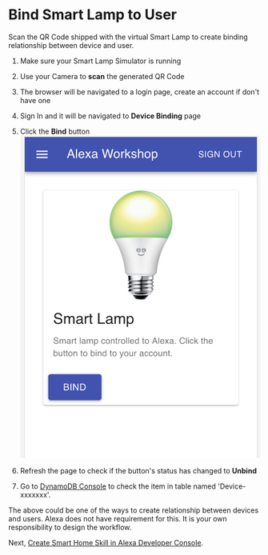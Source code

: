 # Bind Smart Lamp to User 

Scan the QR Code shipped with the virtual Smart Lamp to create binding
relationship between device and user.

1. Make sure your Smart Lamp Simulator is running

1. Use your Camera to **scan** the generated QR Code

1. The browser will be navigated to a login page, create an account if don't
have one

1. Sign In and it will be navigated to **Device Binding** page

1. Click the **Bind** button   
![](assets/ui-device-bind.png)

1. Refresh the page to check if the button's status has changed to **Unbind**

1. Go to [DynamoDB Console](https://console.aws.amazon.com/dynamodb/home?region=us-east-1) to check the item in table named 'Device-xxxxxxx'.

The above could be one of the ways to create relationship between devices and users.
Alexa does not have requirement for this. It is your own responsibility to design
the workflow.

Next, [Create Smart Home Skill in Alexa Developer Console](./create-skill.md).
